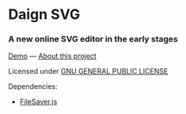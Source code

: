 Daign SVG
=========

### A new online SVG editor in the early stages ###

[Demo](http://daign.github.io/daign-svg/) — [About this project](./docs/about.md)

Licensed under [GNU GENERAL PUBLIC LICENSE](https://github.com/daign/daign-svg/blob/master/LICENSE)

Dependencies:
* [FileSaver.js](https://github.com/eligrey/FileSaver.js)
